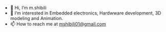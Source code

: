 - 👋 Hi, I’m m.shibili
- 👀 I’m interested in Embedded electronics, Hardwware development, 3D modeling and Animation.
- 📫 How to reach me at mshibili01@gmail.com

<!---
mshibili/mshibili is a ✨ special ✨ repository because its `README.md` (this file) appears on your GitHub profile.
You can click the Preview link to take a look at your changes.
--->
